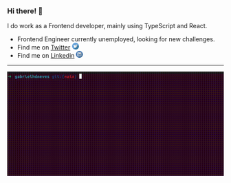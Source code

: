### Hi there! 👋

I do work as a Frontend developer, mainly using TypeScript and React.

<ul>
   <li>
     Frontend Engineer currently unemployed, looking for new challenges.
  </li>

  <li>
    Find me on 
     <a href="https://twitter.com/gabrielhdneves" target="_blank" title="Twitter">Twitter</a>
     <img src="https://github.com/gabrielhdneves/gabrielhdneves/blob/main/twitter.svg" width="16" alt="Twitter Logo" />
  </li>
  
   <li>
    Find me on 
     <a href="https://www.linkedin.com/in/gabriel-henrique-dias-neves-3237a7186/" target="_blank" title="LinkedIn">Linkedin</a>
     <img src="https://github.com/gabrielhdneves/gabrielhdneves/blob/main/linkedin.svg" width="16" alt="LinkedIn Logo">    
  </li>
</ul>

---

![Npx demo](https://github.com/gabrielhdneves/gabrielhdneves/blob/main/gabrielhdneves.gif)
